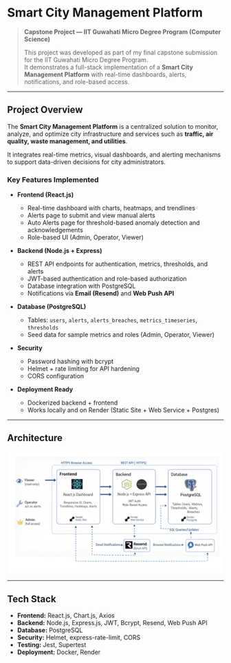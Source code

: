 # Smart City Management Platform 

> **Capstone Project — IIT Guwahati Micro Degree Program (Computer Science)**
>
> This project was developed as part of my final capstone submission for the IIT Guwahati Micro Degree Program.  
> It demonstrates a full-stack implementation of a **Smart City Management Platform** with real-time dashboards, alerts, notifications, and role-based access.

---

## Project Overview

The **Smart City Management Platform** is a centralized solution to monitor, analyze, and optimize city infrastructure and services such as **traffic, air quality, waste management, and utilities**.  

It integrates real-time metrics, visual dashboards, and alerting mechanisms to support data-driven decisions for city administrators.

### Key Features Implemented
- **Frontend (React.js)**
  - Real-time dashboard with charts, heatmaps, and trendlines
  - Alerts page to submit and view manual alerts
  - Auto Alerts page for threshold-based anomaly detection and acknowledgements
  - Role-based UI (Admin, Operator, Viewer)

- **Backend (Node.js + Express)**
  - REST API endpoints for authentication, metrics, thresholds, and alerts
  - JWT-based authentication and role-based authorization
  - Database integration with PostgreSQL
  - Notifications via **Email (Resend)** and **Web Push API**

- **Database (PostgreSQL)**
  - Tables: `users`, `alerts`, `alerts_breaches`, `metrics_timeseries`, `thresholds`
  - Seed data for sample metrics and roles (Admin, Operator, Viewer)

- **Security**
  - Password hashing with bcrypt
  - Helmet + rate limiting for API hardening
  - CORS configuration

- **Deployment Ready**
  - Dockerized backend + frontend
  - Works locally and on Render (Static Site + Web Service + Postgres)

---

## Architecture

![Architecture Diagram](Images/Architecture_Diagram_Smartcity.png)



---

## Tech Stack
- **Frontend:** React.js, Chart.js, Axios  
- **Backend:** Node.js, Express.js, JWT, Bcrypt, Resend, Web Push API  
- **Database:** PostgreSQL  
- **Security:** Helmet, express-rate-limit, CORS  
- **Testing:** Jest, Supertest  
- **Deployment:** Docker, Render  


